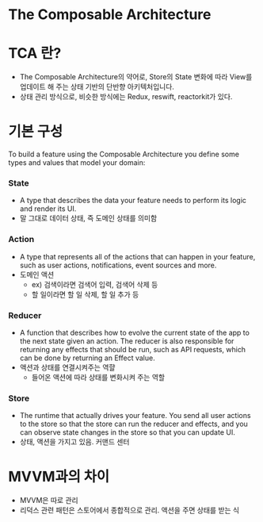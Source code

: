 # The Composable Architecture

# TCA 란?
- The Composable Architecture의 약어로, Store의 State 변화에 따라 View를 업데이트 해 주는 상태 기반의 단반향 아키텍처입니다.
- 상태 관리 방식으로, 비슷한 방식에는 Redux, reswift, reactorkit가 있다. 


# 기본 구성

To build a feature using the Composable Architecture you define some types and values that model your domain:

### State
- A type that describes the data your feature needs to perform its logic and render its UI.
- 말 그대로 데이터 상태, 즉 도메인 상태를 의미함
  
### Action
- A type that represents all of the actions that can happen in your feature, such as user actions, notifications, event sources and more.
- 도메인 액션
  * ex) 검색이라면 검색어 입력, 검색어 삭제 등
  * 할 일이라면 할 일 삭제, 할 일 추가 등
   
### Reducer 
- A function that describes how to evolve the current state of the app to the next state given an action. The reducer is also responsible for returning any effects that should be run, such as API requests, which can be done by returning an Effect value.
- 액션과 상태를 연결시켜주는 역햘
  * 들어온 액션에 따라 상태를 변화시켜 주는 역할


### Store
- The runtime that actually drives your feature. You send all user actions to the store so that the store can run the reducer and effects, and you can observe state changes in the store so that you can update UI.
- 상태, 액션을 가지고 있음. 커맨드 센터

# MVVM과의 차이
- MVVM은 따로 관리
- 리덕스 관련 패턴은 스토어에서 종합적으로 관리. 액션을 주면 상태를 받는 식
